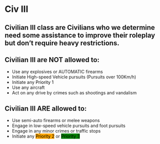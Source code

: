 # Civ III

## Civilian III class are Civilians who we determine need some assistance to improve their roleplay but don’t require heavy restrictions.

## Civilian III are NOT allowed to:
- Use any explosives or AUTOMATIC firearms
- Initiate High-speed Vehicle pursuits (Pursuits over 100Km/h)
- Initiate any <span style="background-color: ##ff0000"><span style="color:black">Priority 1</span></span>
- Use any aircraft
- Act on any drive by crimes such as shootings and vandalism

## Civilian III ARE allowed to:
- Use semi-auto firearms or melee weapons
- Engage in low-speed vehicle pursuits and foot pursuits
- Engage in any minor crimes or traffic stops
- Initiate any <span style="background-color: #ffa500"><span style="color:black">Priority 2</span></span> or <span style="background-color: #008000"><span style="color:black">Priority 3</span></span>